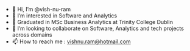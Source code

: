 - 👋 Hi, I’m @vish-nu-ram
- 👀 I’m interested in Software and Analytics
- 🌱 Graduated in MSc Business Analytics at Trinity College Dublin
- 💞️ I’m looking to collaborate on Software, Analytics and tech projects across domains
- 📫 How to reach me : vishnu.ram@hotmail.com

<!---
vish-nu-ram/vish-nu-ram is a ✨ special ✨ repository because its `README.md` (this file) appears on your GitHub profile.
You can click the Preview link to take a look at your changes.
--->
